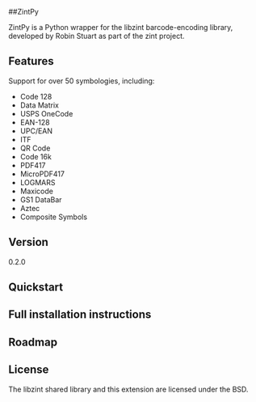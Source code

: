##ZintPy

ZintPy is a Python wrapper for the libzint barcode-encoding library, developed by Robin Stuart as part of the zint project.

Features
----
Support for over 50 symbologies, including:
* Code 128
* Data Matrix
* USPS OneCode
* EAN-128
* UPC/EAN
* ITF
* QR Code
* Code 16k
* PDF417
* MicroPDF417
* LOGMARS
* Maxicode
* GS1 DataBar
* Aztec
* Composite Symbols

Version
----

0.2.0

Quickstart
----

Full installation instructions
----

Roadmap
----

License
----

The libzint shared library and this extension are licensed under the BSD.
